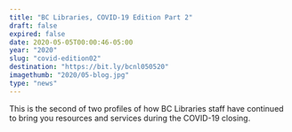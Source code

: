 ```yaml
---
title: "BC Libraries, COVID-19 Edition Part 2"
draft: false
expired: false
date: 2020-05-05T00:00:46-05:00
year: "2020"
slug: "covid-edition02"
destination: "https://bit.ly/bcnl050520"
imagethumb: "2020/05-blog.jpg"
type: "news"
---
```


This is the second of two profiles of how BC Libraries staff have continued to bring you resources and services during the COVID-19 closing.
